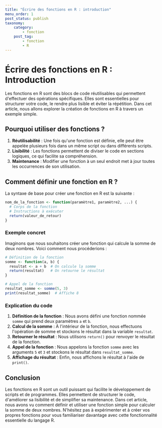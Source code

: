 ```yaml
---
title: "Écrire des fonctions en R : introduction"
menu_order: 1
post_status: publish
taxonomy:
    category:
        - fonction
    post_tag:
        - fonction
        - R
---
```


# Écrire des fonctions en R : Introduction

Les fonctions en R sont des blocs de code réutilisables qui permettent d'effectuer des opérations spécifiques. Elles sont essentielles pour structurer votre code, le rendre plus lisible et éviter la répétition. Dans cet article, nous allons explorer la création de fonctions en R à travers un exemple simple.

## Pourquoi utiliser des fonctions ?

1. **Réutilisabilité** : Une fois qu'une fonction est définie, elle peut être appelée plusieurs fois dans un même script ou dans différents scripts.
2. **Lisibilité** : Les fonctions permettent de diviser le code en sections logiques, ce qui facilite sa compréhension.
3. **Maintenance** : Modifier une fonction à un seul endroit met à jour toutes les occurrences de son utilisation.

## Comment définir une fonction en R ?

La syntaxe de base pour créer une fonction en R est la suivante :

```r
nom_de_la_fonction <- function(paramètre1, paramètre2, ...) {
  # Corps de la fonction
  # Instructions à exécuter
  return(valeur_de_retour)
}
```

### Exemple concret

Imaginons que nous souhaitons créer une fonction qui calcule la somme de deux nombres. Voici comment nous procéderions :

```r
# Définition de la fonction
somme <- function(a, b) {
  resultat <- a + b  # On calcule la somme
  return(resultat)   # On retourne le résultat
}

# Appel de la fonction
resultat_somme <- somme(5, 3)
print(resultat_somme)  # Affiche 8
```

### Explication du code

1. **Définition de la fonction** : Nous avons défini une fonction nommée `somme` qui prend deux paramètres `a` et `b`.
2. **Calcul de la somme** : À l'intérieur de la fonction, nous effectuons l'opération de somme et stockons le résultat dans la variable `resultat`.
3. **Retourner le résultat** : Nous utilisons `return()` pour renvoyer le résultat de la fonction.
4. **Appel de la fonction** : Nous appelons la fonction `somme` avec les arguments `5` et `3` et stockons le résultat dans `resultat_somme`.
5. **Affichage du résultat** : Enfin, nous affichons le résultat à l'aide de `print()`.

## Conclusion

Les fonctions en R sont un outil puissant qui facilite le développement de scripts et de programmes. Elles permettent de structurer le code, d'améliorer sa lisibilité et de simplifier sa maintenance. Dans cet article, nous avons vu comment définir et utiliser une fonction simple pour calculer la somme de deux nombres. N'hésitez pas à expérimenter et à créer vos propres fonctions pour vous familiariser davantage avec cette fonctionnalité essentielle du langage R.

